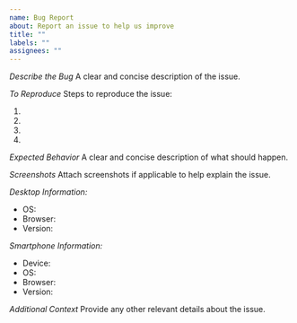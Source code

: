 ```yaml
---
name: Bug Report
about: Report an issue to help us improve
title: ""
labels: ""
assignees: ""
---
```


_Describe the Bug_
A clear and concise description of the issue.

_To Reproduce_
Steps to reproduce the issue:

1.
2.
3.
4.

_Expected Behavior_
A clear and concise description of what should happen.

_Screenshots_
Attach screenshots if applicable to help explain the issue.

_Desktop Information:_

- OS:
- Browser:
- Version:

_Smartphone Information:_

- Device:
- OS:
- Browser:
- Version:

_Additional Context_
Provide any other relevant details about the issue.
